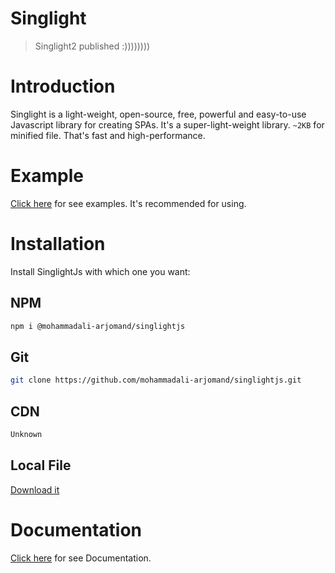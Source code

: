 # Singlight
> Singlight2 published :))))))))

# Introduction
Singlight is a light-weight, open-source, free, powerful and easy-to-use Javascript library for creating SPAs. It's a super-light-weight library. `~2KB` for minified file. That's fast and high-performance.
# Example
[Click here](Unknown) for see examples. It's recommended for using.

# Installation
Install SinglightJs with which one you want:
## NPM
```bash
npm i @mohammadali-arjomand/singlightjs
```

## Git
```bash
git clone https://github.com/mohammadali-arjomand/singlightjs.git
```

## CDN
```html
Unknown
```

## Local File
[Download it]([Unknown](https://github.com/mohammadali-arjomand/singlightjs/blob/master/scripts/singlight.min.js)https://github.com/mohammadali-arjomand/singlightjs/blob/master/scripts/singlight.min.js)

# Documentation
[Click here](Unknown) for see Documentation.
